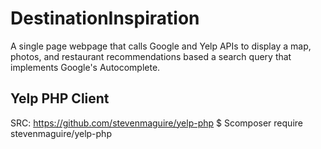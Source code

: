 # DestinationInspiration

A single page webpage that calls Google and Yelp APIs to display a map, photos, and restaurant recommendations based a search query that implements Google's Autocomplete. 

## Yelp PHP Client 
SRC: https://github.com/stevenmaguire/yelp-php
$ Scomposer require stevenmaguire/yelp-php
